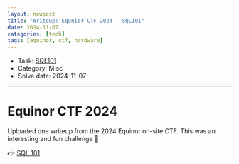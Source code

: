 ```yaml
---
layout: newpost
title: "Writeup: Equnior CTF 2024 - SQL101"
date: 2024-11-07
categories: [tech]
tags: [equinor, ctf, hardware]
---
```


- Task: [SQL101](https://ctf.equinor.com/)
- Category: Misc
- Solve date: 2024-11-07

---

# Equinor CTF 2024

Uploaded one writeup from the 2024 Equinor on-site CTF. This was an interesting and fun challenge :raised_hands:

:point_right: [SQL 101](https://github.com/ept-team/equinor-ctf-2024/tree/main/writeups/misc/SQL%20101/dragonslayerz)